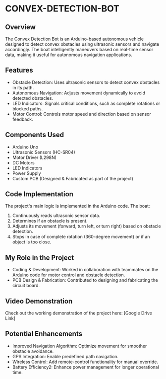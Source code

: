 # CONVEX-DETECTION-BOT

## Overview
The Convex Detection Bot is an Arduino-based autonomous vehicle designed to detect convex obstacles using ultrasonic sensors and navigate accordingly. The boat intelligently maneuvers based on real-time sensor data, making it useful for autonomous navigation applications.

## Features
- Obstacle Detection: Uses ultrasonic sensors to detect convex obstacles in its path.
- Autonomous Navigation: Adjusts movement dynamically to avoid detected obstacles.
- LED Indicators: Signals critical conditions, such as complete rotations or blocked paths.
- Motor Control: Controls motor speed and direction based on sensor feedback.

## Components Used
- Arduino Uno
- Ultrasonic Sensors (HC-SR04)
- Motor Driver (L298N)
- DC Motors
- LED Indicators
- Power Supply
- Custom PCB (Designed & Fabricated as part of the project)

## Code Implementation
The project's main logic is implemented in the Arduino code. The boat:
1. Continuously reads ultrasonic sensor data.
2. Determines if an obstacle is present.
3. Adjusts its movement (forward, turn left, or turn right) based on obstacle detection.
4. Stops in case of complete rotation (360-degree movement) or if an object is too close.

## My Role in the Project
- Coding & Development: Worked in collaboration with teammates on the Arduino code for motor control and obstacle detection.
- PCB Design & Fabrication: Contributed to designing and fabricating the circuit board.

## Video Demonstration
Check out the working demonstration of the project here:
[Google Drive Link]

## Potential Enhancements
- Improved Navigation Algorithm: Optimize movement for smoother obstacle avoidance.
- GPS Integration: Enable predefined path navigation.
- Wireless Control: Add remote-control functionality for manual override.
- Battery Efficiency2: Enhance power management for longer operational time.






